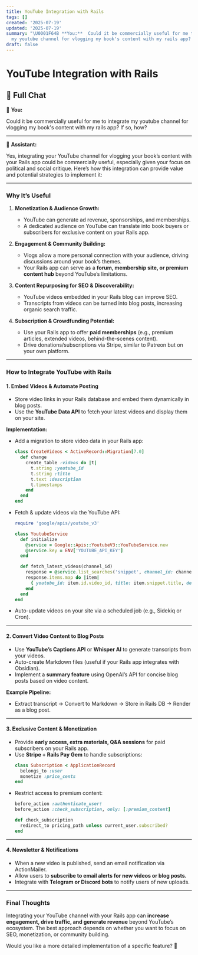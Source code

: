 ```yaml
---
title: YouTube Integration with Rails
tags: []
created: '2025-07-19'
updated: '2025-07-19'
summary: "\U0001F64B **You:**  Could it be commercially useful for me to integrate
  my youtube channel for vlogging my book's content with my rails app? If so, how?"
draft: false
---
```


# YouTube Integration with Rails

## 🧠 Full Chat

🙋 **You:**

Could it be commercially useful for me to integrate my youtube channel for vlogging my book's content with my rails app? If so, how?

---

🤖 **Assistant:**

Yes, integrating your YouTube channel for vlogging your book’s content with your Rails app could be commercially useful, especially given your focus on political and social critique. Here’s how this integration can provide value and potential strategies to implement it:  

---

### **Why It’s Useful**  
1. **Monetization & Audience Growth:**  
   - YouTube can generate ad revenue, sponsorships, and memberships.  
   - A dedicated audience on YouTube can translate into book buyers or subscribers for exclusive content on your Rails app.  

2. **Engagement & Community Building:**  
   - Vlogs allow a more personal connection with your audience, driving discussions around your book’s themes.  
   - Your Rails app can serve as a **forum, membership site, or premium content hub** beyond YouTube’s limitations.  

3. **Content Repurposing for SEO & Discoverability:**  
   - YouTube videos embedded in your Rails blog can improve SEO.  
   - Transcripts from videos can be turned into blog posts, increasing organic search traffic.  

4. **Subscription & Crowdfunding Potential:**  
   - Use your Rails app to offer **paid memberships** (e.g., premium articles, extended videos, behind-the-scenes content).  
   - Drive donations/subscriptions via Stripe, similar to Patreon but on your own platform.  

---

### **How to Integrate YouTube with Rails**  

#### **1. Embed Videos & Automate Posting**  
   - Store video links in your Rails database and embed them dynamically in blog posts.  
   - Use the **YouTube Data API** to fetch your latest videos and display them on your site.  

   **Implementation:**  
   - Add a migration to store video data in your Rails app:  
     ```ruby
     class CreateVideos < ActiveRecord::Migration[7.0]
       def change
         create_table :videos do |t|
           t.string :youtube_id
           t.string :title
           t.text :description
           t.timestamps
         end
       end
     end
     ```  
   - Fetch & update videos via the YouTube API:  
     ```ruby
     require 'google/apis/youtube_v3'

     class YoutubeService
       def initialize
         @service = Google::Apis::YoutubeV3::YouTubeService.new
         @service.key = ENV['YOUTUBE_API_KEY']
       end

       def fetch_latest_videos(channel_id)
         response = @service.list_searches('snippet', channel_id: channel_id, max_results: 5, order: 'date')
         response.items.map do |item|
           { youtube_id: item.id.video_id, title: item.snippet.title, description: item.snippet.description }
         end
       end
     end
     ```  
   - Auto-update videos on your site via a scheduled job (e.g., Sidekiq or Cron).  

---

#### **2. Convert Video Content to Blog Posts**  
   - Use **YouTube’s Captions API** or **Whisper AI** to generate transcripts from your videos.  
   - Auto-create Markdown files (useful if your Rails app integrates with Obsidian).  
   - Implement a **summary feature** using OpenAI’s API for concise blog posts based on video content.  

   **Example Pipeline:**  
   - Extract transcript → Convert to Markdown → Store in Rails DB → Render as a blog post.  

---

#### **3. Exclusive Content & Monetization**  
   - Provide **early access, extra materials, Q&A sessions** for paid subscribers on your Rails app.  
   - Use **Stripe + Rails Pay Gem** to handle subscriptions:  
     ```ruby
     class Subscription < ApplicationRecord
       belongs_to :user
       monetize :price_cents
     end
     ```  
   - Restrict access to premium content:  
     ```ruby
     before_action :authenticate_user!
     before_action :check_subscription, only: [:premium_content]

     def check_subscription
       redirect_to pricing_path unless current_user.subscribed?
     end
     ```  

---

#### **4. Newsletter & Notifications**  
   - When a new video is published, send an email notification via ActionMailer.  
   - Allow users to **subscribe to email alerts for new videos or blog posts.**  
   - Integrate with **Telegram or Discord bots** to notify users of new uploads.  

---

### **Final Thoughts**  
Integrating your YouTube channel with your Rails app can **increase engagement, drive traffic, and generate revenue** beyond YouTube’s ecosystem. The best approach depends on whether you want to focus on SEO, monetization, or community building.  

Would you like a more detailed implementation of a specific feature? 🚀